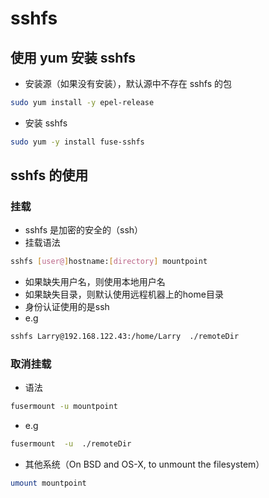 # sshfs 

## 使用 yum 安装 sshfs
  * 安装源（如果没有安装），默认源中不存在 sshfs 的包
  ```bash
  sudo yum install -y epel-release
  ```
  * 安装 sshfs
  ```bash
  sudo yum -y install fuse-sshfs
  ```
 ## sshfs 的使用
 ### 挂载
  * sshfs 是加密的安全的（ssh）
   * 挂载语法
   ```bash
   sshfs [user@]hostname:[directory] mountpoint
   ```
   * 如果缺失用户名，则使用本地用户名
   * 如果缺失目录，则默认使用远程机器上的home目录
   * 身份认证使用的是ssh
   * e.g 
   ```bash
   sshfs Larry@192.168.122.43:/home/Larry  ./remoteDir
   ```
### 取消挂载
  * 语法
  ```bash
  fusermount -u mountpoint
  ```
  * e.g 
  ```bash
  fusermount  -u  ./remoteDir
  ```
  * 其他系统（On BSD and OS-X, to unmount the filesystem）
  ```bash
  umount mountpoint
  ```
